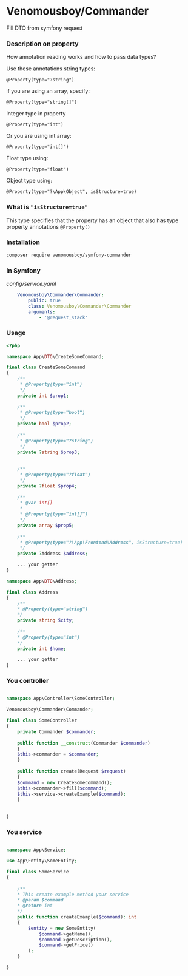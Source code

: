 # Venomousboy/Commander

Fill DTO from symfony request

### Description on property
How annotation reading works and how to pass data types?

Use these annotations
string types:

`````@Property(type="?string")`````

if you are using an array, specify:

`````@Property(type="string[]")`````

Integer type in property 

`````@Property(type="int")`````

Or you are using int array:

`````@Property(type="int[]") `````

Float type using:

`````@Property(type="float") `````

Object type using:

`````@Property(type="?\App\Object", isStructure=true) `````

### What is ```"isStructure=true"```
This type specifies that the property has an object that also has type property annotations ``@Property()``
### Installation
```bash
composer require venomousboy/symfony-commander
```

### In Symfony 
*config/service.yaml*
```yaml
    Venomousboy\Commander\Commander:
        public: true
        class: Venomousboy\Commander\Commander
        arguments:
            - '@request_stack'
```

### Usage
```php
<?php

namespace App\DTO\CreateSomeCommand;

final class CreateSomeCommand
{
    /**
     * @Property(type="int")
     */
    private int $prop1;
    
    /**
     * @Property(type="bool")
     */
    private bool $prop2;
    
    /**
     * @Property(type="?string")
     */
    private ?string $prop3;
    
    
    /**
     * @Property(type="?float")
     */
    private ?float $prop4;    
    
    /**
     * @var int[]
     *
     * @Property(type="int[]")
     */
    private array $prop5;
    
    /**
     * @Property(type="?\App\Frontend\Address", isStructure=true)
     */
    private ?Address $address;

    ... your getter
}
````
````php
namespace App\DTO\Address;

final class Address
{
    /**
    * @Property(type="string")
    */
    private string $city;
    
    /**
    * @Property(type="int")
    */
    private int $home;

    ... your getter
}

````
### You controller
```php

namespace App\Controller\SomeController;

Venomousboy\Commander\Commander;

final class SomeController
{
    private Commander $commander;
    
    public function __construct(Commander $commander)
    {
	$this->commander = $commander;
    }
    
    public function create(Request $request)
    {
	$command = new CreateSomeCommand();
	$this->commander->fill($command);
    $this->service->createExample($command);
    }
    
   
}
```
### You service

```php

namespace App\Service;

use App\Entity\SomeEntity;

final class SomeService
{
    
    /**
    * This create example method your service
    * @param $command
    * @return int
    */
    public function createExample($command): int
    {
        $entity = new SomeEntity(
            $command->getName(),
            $command->getDescription(),
            $command->getPrice()
        );
    }

}
```
